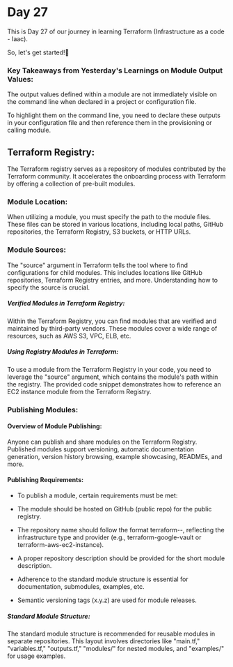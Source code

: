# Day 27 
This is Day 27 of our journey in learning Terraform (Infrastructure as a code - Iaac).

So, let's get started!🔰

### Key Takeaways from Yesterday's Learnings on Module Output Values:

The output values defined within a module are not immediately visible on the command line when declared in a project or configuration file. 

To highlight them on the command line, you need to declare these outputs in your configuration file and then reference them in the provisioning or calling module.

## Terraform Registry:

The Terraform registry serves as a repository of modules contributed by the Terraform community. It accelerates the onboarding process with Terraform by offering a collection of pre-built modules.

### Module Location:

When utilizing a module, you must specify the path to the module files. These files can be stored in various locations, including local paths, GitHub repositories, the Terraform Registry, S3 buckets, or HTTP URLs.

### Module Sources:

The "source" argument in Terraform tells the tool where to find configurations for child modules. This includes locations like GitHub repositories, Terraform Registry entries, and more. Understanding how to specify the source is crucial.

##### Verified Modules in Terraform Registry:

Within the Terraform Registry, you can find modules that are verified and maintained by third-party vendors. These modules cover a wide range of resources, such as AWS S3, VPC, ELB, etc.

##### Using Registry Modules in Terraform:

To use a module from the Terraform Registry in your code, you need to leverage the "source" argument, which contains the module's path within the registry. The provided code snippet demonstrates how to reference an EC2 instance module from the Terraform Registry.

### Publishing Modules:

#### Overview of Module Publishing:

Anyone can publish and share modules on the Terraform Registry. Published modules support versioning, automatic documentation generation, version history browsing, example showcasing, READMEs, and more.

#### Publishing Requirements:

* To publish a module, certain requirements must be met:


* The module should be hosted on GitHub (public repo) for the public registry.


* The repository name should follow the format terraform-<PROVIDER>-<NAME>, reflecting the infrastructure type and provider (e.g., terraform-google-vault or terraform-aws-ec2-instance).


* A proper repository description should be provided for the short module description.


* Adherence to the standard module structure is essential for documentation, submodules, examples, etc.


* Semantic versioning tags (x.y.z) are used for module releases.

##### Standard Module Structure:

The standard module structure is recommended for reusable modules in separate repositories. This layout involves directories like "main.tf," "variables.tf," "outputs.tf," "modules/" for nested modules, and "examples/" for usage examples.